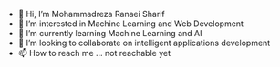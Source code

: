 - 👋 Hi, I’m Mohammadreza Ranaei Sharif
- 👀 I’m interested in Machine Learning and Web Development
- 🌱 I’m currently learning Machine Learning and AI
- 💞️ I’m looking to collaborate on intelligent applications development
- 📫 How to reach me ... not reachable yet

<!---
ranaeisharif/ranaeisharif is a ✨ special ✨ repository because its `README.md` (this file) appears on your GitHub profile.
You can click the Preview link to take a look at your changes.
--->
